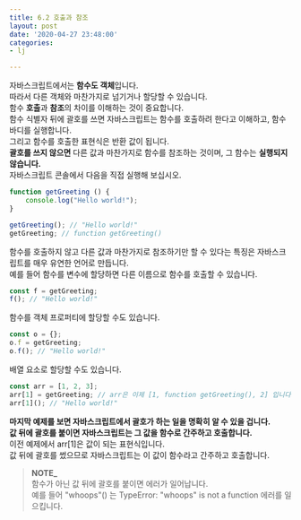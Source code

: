 ```yaml
---
title: 6.2 호출과 참조
layout: post
date: '2020-04-27 23:48:00'
categories:
- lj

---
```


자바스크립트에서는 **함수도 객체**입니다.  
따라서 다른 객체와 마찬가지로 넘기거나 할당할 수 있습니다.  
함수 **호출**과 **참조**의 차이를 이해하는 것이 중요합니다.  
함수 식별자 뒤에 괄호를 쓰면 자바스크립트는 함수를 호출하려 한다고 이해하고, 함수 바디를 실행합니다.  
그리고 함수를 호출한 표현식은 반환 값이 됩니다.  
**괄호를 쓰지 않으면** 다른 값과 마찬가지로 함수를 참조하는 것이며, 그 함수는 **실행되지 않습니다.**  
자바스크립트 콘솔에서 다음을 직접 실행해 보십시오.

```javascript
function getGreeting () {
	console.log("Hello world!");
}

getGreeting(); // "Hello world!"
getGreeting; // function getGreeting()
```

함수를 호출하지 않고 다른 값과 마찬가지로 참조하기만 할 수 있다는 특징은 자바스크립트를 매우 유연한 언어로 만듭니다.  
예를 들어 함수를 변수에 할당하면 다른 이름으로 함수를 호출할 수 있습니다.

```javascript
const f = getGreeting;
f(); // "Hello world!"
```

함수를 객체 프로퍼티에 할당할 수도 있습니다.

```javascript
const o = {};
o.f = getGreeting;
o.f(); // "Hello world!"
```

배열 요소로 할당할 수도 있습니다.

```javascript
const arr = [1, 2, 3];
arr[1] = getGreeting; // arr은 이제 [1, function getGreeting(), 2] 입니다.
arr[1](); // "Hello world!"
```

**마지막 예제를 보면 자바스크립트에서 괄호가 하는 일을 명확히 알 수 있을 겁니다.**  
**값 뒤에 괄호를 붙이면 자바스크립트는 그 값을 함수로 간주하고 호출합니다.**  
이전 예제에서 arr[1]은 값이 되는 표현식입니다.  
값 뒤에 괄호를 썼으므로 자바스크립트는 이 값이 함수라고 간주하고 호출합니다.

> **NOTE_**  
> 함수가 아닌 값 뒤에 괄호를 붙이면 에러가 일어납니다.  
> 예를 들어 "whoops"() 는 TypeError: "whoops" is not a function 에러를 일으킵니다.